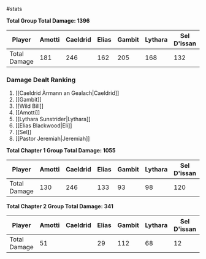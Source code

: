 #stats 


**Total Group Total Damage: 1396**

| Player       | Amotti | Caeldrid | Elias | Gambit | Lythara | Sel D'issan | Wild Bill | Jeremiah |
| ------------ | ------ | -------- | ----- | ------ | ------- | ----------- | --------- | -------- |
| Total Damage | 181    | 246      | 162   | 205    | 168     | 132         | 204       | 100      |

### Damage Dealt Ranking

1. [[Caeldrid Àrmann an Gealach|Caeldrid]]
2. [[Gambit]]
3. [[Wild Bill]]
4. [[Amotti]]
5. [[Lythara Sunstrider|Lythara]]
6. [[Elias Blackwood|Eli]]
7. [[Sel]]
8. [[Pastor Jeremiah|Jeremiah]]



**Total Chapter 1 Group Total Damage: 1055**

| Player       | Amotti | Caeldrid | Elias | Gambit | Lythara | Sel D'issan | Wild Bill | Jeremiah |
| ------------ | ------ | -------- | ----- | ------ | ------- | ----------- | --------- | -------- |
| Total Damage | 130    | 246      | 133   | 93     | 98      | 120         | 135       | 100      |


**Total Chapter 2 Group Total Damage: 341**

| Player       | Amotti | Caeldrid | Elias | Gambit | Lythara | Sel D'issan | Wild Bill | Jeremiah |
| ------------ | ------ | -------- | ----- | ------ | ------- | ----------- | --------- | -------- |
| Total Damage | 51     |          | 29    | 112    | 68      | 12          | 69        |          |
